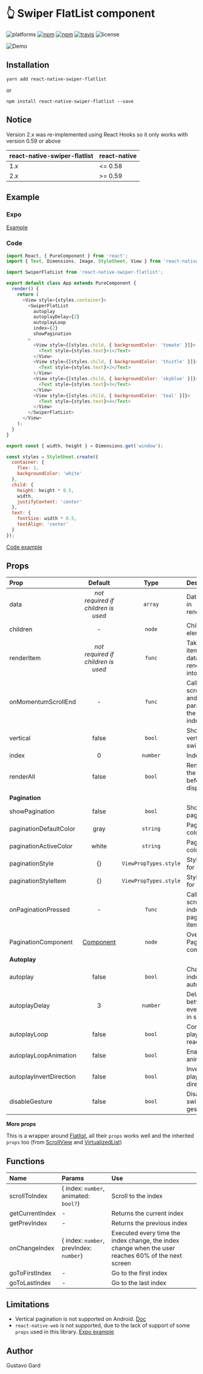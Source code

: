# :point_up_2: Swiper FlatList component

![platforms](https://img.shields.io/badge/platforms-Android%20|%20iOS-brightgreen.svg)
[![npm](https://img.shields.io/npm/v/react-native-swiper-flatlist.svg)](https://www.npmjs.com/package/react-native-swiper-flatlist)
[![npm](https://img.shields.io/npm/dm/react-native-swiper-flatlist.svg)](https://www.npmjs.com/package/react-native-swiper-flatlist)
[![travis](https://travis-ci.org/gusgard/react-native-swiper-flatlist.svg?branch=master)](https://travis-ci.org/gusgard/react-native-swiper-flatlist)
![license](https://img.shields.io/npm/l/react-native-swiper-flatlist.svg)

![Demo](https://raw.githubusercontent.com/gusgard/react-native-swiper-flatlist/master/demo.gif)

## Installation

```
yarn add react-native-swiper-flatlist
```

or

```
npm install react-native-swiper-flatlist --save
```


## Notice 

Version 2.x was re-implemented using React Hooks so it only works with version 0.59 or above

| react-native-swiper-flatlist | react-native |
| ---------------------------- | ------------ |
| 1.x                          | <= 0.58      |
| 2.x                          | >= 0.59      |

## Example

### Expo

[Example](https://snack.expo.io/@gusgard/react-native-swiper-flatlist)

### Code

```js
import React, { PureComponent } from 'react';
import { Text, Dimensions, Image, StyleSheet, View } from 'react-native';

import SwiperFlatList from 'react-native-swiper-flatlist';

export default class App extends PureComponent {
  render() {
    return (
      <View style={styles.container}>
        <SwiperFlatList
          autoplay
          autoplayDelay={2}
          autoplayLoop
          index={2}
          showPagination
        >
          <View style={[styles.child, { backgroundColor: 'tomato' }]}>
            <Text style={styles.text}>1</Text>
          </View>
          <View style={[styles.child, { backgroundColor: 'thistle' }]}>
            <Text style={styles.text}>2</Text>
          </View>
          <View style={[styles.child, { backgroundColor: 'skyblue' }]}>
            <Text style={styles.text}>3</Text>
          </View>
          <View style={[styles.child, { backgroundColor: 'teal' }]}>
            <Text style={styles.text}>4</Text>
          </View>
        </SwiperFlatList>
      </View>
    );
  }
}

export const { width, height } = Dimensions.get('window');

const styles = StyleSheet.create({
  container: {
    flex: 1,
    backgroundColor: 'white'
  },
  child: {
    height: height * 0.5,
    width,
    justifyContent: 'center'
  },
  text: {
    fontSize: width * 0.5,
    textAlign: 'center'
  }
});
```

[Code example](./example/README.md)


## Props

| Prop                    |                      Default                      |         Type          | Description                                                          |
| :---------------------- | :-----------------------------------------------: | :-------------------: | :------------------------------------------------------------------- |
| data                    |        _not required if children is used_         |        `array`        | Data to use in renderItem                                            |
| children                |                         -                         |        `node`         | Children elements                                                    |
| renderItem              |        _not required if children is used_         |        `func`         | Takes an item from data and renders it into the list                 |
| onMomentumScrollEnd     |                         -                         |        `func`         | Called after scroll end and the first parameter is the current index |
| vertical                |                       false                       |        `bool`         | Show vertical swiper                                                 |
| index                   |                         0                         |       `number`        | Index to start                                                       |
| renderAll               |                       false                       |        `bool`         | Render all the items before display it                               |
| **Pagination**          |
| showPagination          |                       false                       |        `bool`         | Show pagination                                                      |
| paginationDefaultColor  |                       gray                        |       `string`        | Pagination color                                                     |
| paginationActiveColor   |                       white                       |       `string`        | Pagination color                                                     |
| paginationStyle         |                        {}                         | `ViewPropTypes.style` | Style object for container                                           |
| paginationStyleItem     |                        {}                         | `ViewPropTypes.style` | Style object for item (dot)                                          |
| onPaginationPressed     |                         -                         |        `func`         | Called after scroll to new index when pagination item pressed        |
| PaginationComponent     | [Component](./src/components/Pagination/index.js) |        `node`         | Overwrite Pagination component                                       |
| **Autoplay**            |
| autoplay                |                       false                       |        `bool`         | Change index automatically                                           |
| autoplayDelay           |                         3                         |       `number`        | Delay between every page in seconds                                  |
| autoplayLoop            |                       false                       |        `bool`         | Continue playing after reach end                                     |
| autoplayLoopAnimation   |                       false                       |        `bool`         | Enable loop animation                                                |
| autoplayInvertDirection |                       false                       |        `bool`         | Invert auto play direction                                           |
| disableGesture          |                       false                       |        `bool`         | Disable swipe gesture                                                |

**More props**

This is a wrapper around [Flatlist](http://facebook.github.io/react-native/docs/flatlist.html#props), all their `props` works well and the inherited `props` too (from [ScrollView](http://facebook.github.io/react-native/docs/scrollview#props) and [VirtualizedList](http://facebook.github.io/react-native/docs/virtualizedlist#props))


## Functions

| Name            | Params                                  | Use                                                                                                 |
| :-------------- | :-------------------------------------- | :-------------------------------------------------------------------------------------------------- |
| scrollToIndex   | { index: `number`, animated: `bool?`}   | Scroll to the index                                                                                 |
| getCurrentIndex | -                                       | Returns the current index                                                                           |
| getPrevIndex    | -                                       | Returns the previous index                                                                          |
| onChangeIndex   | { index: `number`, prevIndex: `number`} | Executed every time the index change, the index change when the user reaches 60% of the next screen |
| goToFirstIndex  | -                                       | Go to the first index                                                                               |
| goToLastIndex   | -                                       | Go to the last index                                                                                |



## Limitations

* Vertical pagination is not supported on Android. [Doc](https://github.com/facebook/react-native/blob/a48da14800013659e115bf2b58e31aa396e678e5/Libraries/Components/ScrollView/ScrollView.js#L274)
* `react-native-web` is not supported, due to the lack of support of some `props` used in this library. [Expo example](https://snack.expo.io/@gusgard/react-native-web-example-with-swiper)

## Author

Gustavo Gard
